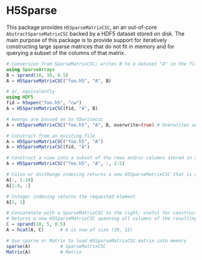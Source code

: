 # H5Sparse

This package provides `H5SparseMatrixCSC`, an an out-of-core `AbstractSparseMatrixCSC` backed by a HDF5 dataset stored on disk. The main purpose of this package is to provide support for iteratively constructing large sparse matrices that do not fit in memory and for querying a subset of the columns of that matrix.

```julia
# Conversion from SparseMatrixCSC; writes B to a dataset "A" in the file "foo.h5"
using SparseArrays
B = sprand(10, 10, 0.5)
A = H5SparseMatrixCSC("foo.h5", "A", B)

# or, equivalently
using HDF5
fid = h5open("foo.h5", "cw")
A = H5SparseMatrixCSC(fid, "A", B)

# kwargs are passed on to h5writecsc
A = H5SparseMatrixCSC("foo.h5", "A", B, overwrite=true) # Overwrites any existing dataset with name A

# Construct from an existing file
A = H5SparseMatrixCSC("foo.h5", "A")
A = H5SparseMatrixCSC(fid, "A")

# Construct a view into a subset of the rows and/or columns stored in a file
A = H5SparseMatrixCSC("foo.h5", "A", :, 2:5)

# Colon or UnitRange indexing returns a new H5SparseMatrixCSC that is a view into the specified subset of rows and/or columns
A[:, 1:10]
A[1:4, :]

# Integer indexing returns the requested element
A[1, 1]

# Concatenate with a SparseMatrixCSC to the right; useful for constructing large matrices in an iterative fashion
# Returns a new H5SparseMatrixCSC spanning all columns of the resulting matrix
C = sprand(10, 5, 0.5)
A = hcat(A, C)      # A is now of size (10, 15)

# Use sparse or Matrix to load H5SparseMatrixCSC matrix into memory
sparse(A)           # SparseMatrixCSC
Matrix(A)           # Matrix
```